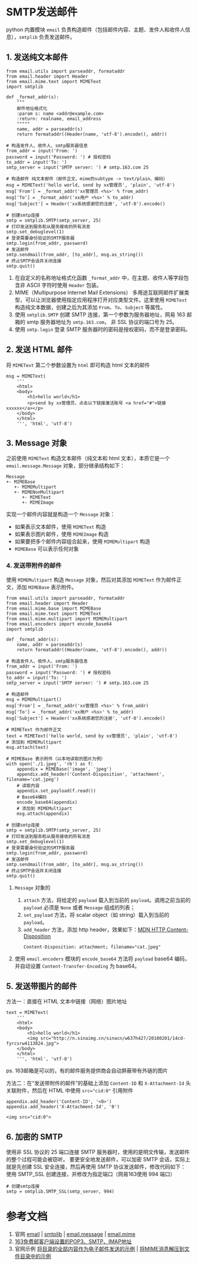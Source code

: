 # SMTP发送邮件
python 内置模块 `email` 负责构造邮件（包括邮件内容、主题、发件人和收件人信息），`smtplib` 负责发送邮件。

## 1. 发送纯文本邮件
```
from email.utils import parseaddr, formataddr
from email.header import Header
from email.mime.text import MIMEText
import smtplib

def _format_addr(s):
    """
    邮件地址格式化
    :param s: name <addr@example.com>
    :return: realname, email_address
    """""
    name, addr = parseaddr(s)
    return formataddr((Header(name, 'utf-8').encode(), addr))

# 构造发件人、收件人、smtp服务器信息
from_addr = input('From: ')
password = input('Password: ') # 授权密码
to_addr = input('To: ')
smtp_server = input('SMTP server: ') # smtp.163.com 25

# 构造邮件 纯文本邮件（邮件正文、mime的subtype -> text/plain、编码）
msg = MIMEText('hello world, send by xx管理员', 'plain', 'utf-8')
msg['From'] = _format_addr('xx管理员 <%s>' % from_addr)
msg['To'] = _format_addr('xx用户 <%s>' % to_addr)
msg['Subject'] = Header('xx系统感谢您的注册', 'utf-8').encode()

# 创建smtp连接
smtp = smtplib.SMTP(smtp_server, 25)
# 打印发送到服务和从服务接收的所有消息
smtp.set_debuglevel(1)
# 登录需要身份验证的SMTP服务器
smtp.login(from_addr, password)
# 发送邮件
smtp.sendmail(from_addr, [to_addr], msg.as_string())
# 终止SMTP会话并关闭连接
smtp.quit()
```
1. 在自定义的名称地址格式化函数 `_format_addr` 中，在主题、收件人等字段包含非 ASCII 字符时使用 `Header` 包装。
2. MIME（Multipurpose Internet Mail Extensions） 多用途互联网邮件扩展类型，可以让浏览器使用指定应用程序打开对应类型文件。这里使用 `MIMEText` 构造纯文本数据，创建之后为其添加 `From`、`To`、`Subject` 等属性。
3. 使用 `smtplib.SMTP` 创建 SMTP 连接，第一个参数为服务器地址，网易 163 邮箱的 smtp 服务器地址为 `smtp.163.com`， 非 SSL 协议的端口号为 25。
4. 使用 `smtp.login` 登录 SMTP 服务器时的密码是授权密码，而不是登录密码。

## 2. 发送 HTML 邮件
将 `MIMEText` 第二个参数设置为 `html` 即可构造 html 文本的邮件
```
msg = MIMEText(
    '''
    <html>
    <body>
        <h1>hello world</h1>
        <p>send by xx管理员，点击以下链接激活账号 <a href="#">链接xxxxxx</a></p>
    </body>
    </html>
    ''', 'html', 'utf-8')
```

## 3. Message 对象
之前使用 `MIMEText` 构造文本邮件（纯文本和 html 文本），本质它是一个 `email.message.Message` 对象，部分继承结构如下：
```
Message
+- MIMEBase
   +- MIMEMultipart
   +- MIMENonMultipart
      +- MIMEText
      +- MIMEImage
```

实现一个邮件内容就是构造一个 `Message` 对象：
- 如果表示文本邮件，使用 `MIMEText` 构造
- 如果表示图片邮件，使用 `MIMEImage` 构造
- 如果要把多个邮件内容组合起来，使用 `MIMEMultipart` 构造
- `MIMEBase` 可以表示任何对象

### 4. 发送带附件的邮件
使用 `MIMEMultipart` 构造 `Message` 对象，然后对其添加 `MIMEText` 作为邮件正文，添加 `MIMEBase` 表示附件。

```
from email.utils import parseaddr, formataddr
from email.header import Header
from email.mime.base import MIMEBase
from email.mime.text import MIMEText
from email.mime.multipart import MIMEMultipart
from email.encoders import encode_base64
import smtplib

def _format_addr(s):
    name, addr = parseaddr(s)
    return formataddr((Header(name, 'utf-8').encode(), addr))

# 构造发件人、收件人、smtp服务器信息
from_addr = input('From: ')
password = input('Password: ') # 授权密码
to_addr = input('To: ')
smtp_server = input('SMTP server: ') # smtp.163.com 25

# 构造邮件
msg = MIMEMultipart()
msg['From'] = _format_addr('xx管理员 <%s>' % from_addr)
msg['To'] = _format_addr('xx用户 <%s>' % to_addr)
msg['Subject'] = Header('xx系统感谢您的注册', 'utf-8').encode()

# MIMEText 作为邮件正文
text = MIMEText('hello world, send by xx管理员', 'plain', 'utf-8')
# 添加到 MIMEMultipart
msg.attach(text)

# MIMEBase 表示附件（以本地读取的图片为例）
with open('./1.jpeg', 'rb') as f:
    appendix = MIMEBase('image', 'jpeg')
    appendix.add_header('Content-Disposition', 'attachment', filename='cat.jpeg')
    # 读取内容
    appendix.set_payload(f.read())
    # Base64编码
    encode_base64(appendix)
    # 添加到 MIMEMultipart
    msg.attach(appendix)

# 创建smtp连接
smtp = smtplib.SMTP(smtp_server, 25)
# 打印发送到服务和从服务接收的所有消息
smtp.set_debuglevel(1)
# 登录需要身份验证的SMTP服务器
smtp.login(from_addr, password)
# 发送邮件
smtp.sendmail(from_addr, [to_addr], msg.as_string())
# 终止SMTP会话并关闭连接
smtp.quit()
```
1. `Message` 对象的 
	1. `attach` 方法，将给定的 `payload` 载入到当前的 `payload`。调用之前当前的 `payload` 必须是 `None` 或者 `Message` 组成的列表；
	2. `set_payload` 方法，将 scalar object（如 string）载入到当前的 `payload`。
	2. `add_header` 方法，添加 http header，效果如下：[MDN HTTP Content-Disposition](https://developer.mozilla.org/zh-CN/docs/Web/HTTP/Headers/Content-Disposition)
		```
		Content-Disposition: attachment; filename="cat.jpeg"
		```
	
3. 使用 `email.encoders` 模块的 `encode_base64` 方法将 `payload` base64 编码，并自动设置 `Content-Transfer-Encoding` 为 base64。

## 5. 发送带图片的邮件
方法一：直接在 HTML 文本中链接（网络）图片地址
```
text = MIMEText(
    '''
    <html>
    <body>
        <h1>hello world</h1>
        <img src="http://n.sinaimg.cn/sinacn/w637h427/20180201/14cd-fyrcsrw4113824.jpg">
    </body>
    </html>
    ''', 'html', 'utf-8')
```
ps. 163邮箱是可以的，有的邮件服务提供商会自动屏蔽带有外链的图片

方法二：在“发送带附件的邮件”的基础上添加 `Content-ID` 和 `X-Attachment-Id` 头关联附件，然后在 HTML 中使用 `src="cid:0"` 引用附件
```
appendix.add_header('Content-ID', '<0>')
appendix.add_header('X-Attachment-Id', '0')
```
```
<img src="cid:0">
```

## 6. 加密的 SMTP
使用非 SSL 协议的 25 端口连接 SMTP 服务器时，使用的是明文传输，发送邮件的整个过程可能会被窃听。
要更安全地发送邮件，可以加密 SMTP 会话，实际上就是先创建 SSL 安全连接，然后再使用 SMTP 协议发送邮件，修改代码如下：
使用 SMTP_SSL 创建连接，并修改为指定端口（网易163使用 994 端口）
```
# 创建smtp连接
smtp = smtplib.SMTP_SSL(smtp_server, 994)
```

# 参考文档
1. 官网 [email](https://docs.python.org/3.5/library/email.html?highlight=email#module-email) | [smtplib]() | [email.message](https://docs.python.org/3.5/library/email.message.html) | [email.mime](https://docs.python.org/3.5/library/email.mime.html)
2. [163免费邮客户端设置的POP3、SMTP、IMAP地址](http://help.163.com/09/1223/14/5R7P3QI100753VB8.html)
3. 官网示例 [将目录的全部内容作为电子邮件发送的示例](https://docs.python.org/3.5/library/email-examples.html) | [将MIME消息解压到文件目录中的示例](https://docs.python.org/3.5/library/email-examples.html)